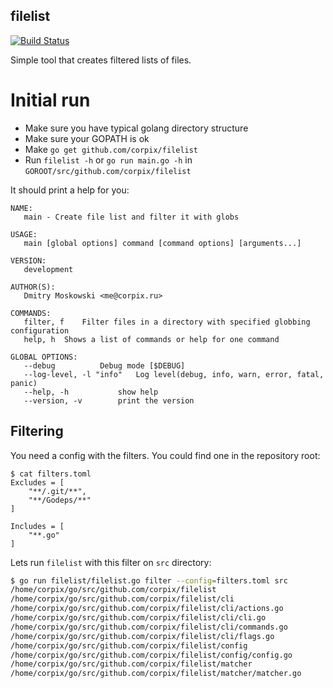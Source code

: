 filelist
--------

[![Build Status](https://travis-ci.org/corpix/filelist.svg?branch=master)](https://travis-ci.org/corpix/filelist)

Simple tool that creates filtered lists of files.

# Initial run
* Make sure you have typical golang directory structure
* Make sure your GOPATH is ok
* Make `go get github.com/corpix/filelist`
* Run `filelist -h` or `go run main.go -h` in `GOROOT/src/github.com/corpix/filelist`

It should print a help for you:

```
NAME:
   main - Create file list and filter it with globs

USAGE:
   main [global options] command [command options] [arguments...]

VERSION:
   development

AUTHOR(S):
   Dmitry Moskowski <me@corpix.ru>

COMMANDS:
   filter, f	Filter files in a directory with specified globbing configuration
   help, h	Shows a list of commands or help for one command

GLOBAL OPTIONS:
   --debug			Debug mode [$DEBUG]
   --log-level, -l "info"	Log level(debug, info, warn, error, fatal, panic)
   --help, -h			show help
   --version, -v		print the version
```

## Filtering
You need a config with the filters. You could find one in the repository root:
```
$ cat filters.toml
Excludes = [
    "**/.git/**",
    "**/Godeps/**"
]

Includes = [
    "**.go"
]
```

Lets run `filelist` with this filter on `src` directory:
```bash
$ go run filelist/filelist.go filter --config=filters.toml src
/home/corpix/go/src/github.com/corpix/filelist
/home/corpix/go/src/github.com/corpix/filelist/cli
/home/corpix/go/src/github.com/corpix/filelist/cli/actions.go
/home/corpix/go/src/github.com/corpix/filelist/cli/cli.go
/home/corpix/go/src/github.com/corpix/filelist/cli/commands.go
/home/corpix/go/src/github.com/corpix/filelist/cli/flags.go
/home/corpix/go/src/github.com/corpix/filelist/config
/home/corpix/go/src/github.com/corpix/filelist/config/config.go
/home/corpix/go/src/github.com/corpix/filelist/matcher
/home/corpix/go/src/github.com/corpix/filelist/matcher/matcher.go
```
